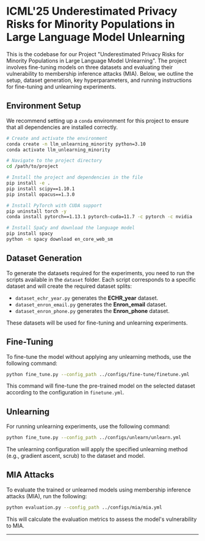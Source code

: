 
# ICML'25 Underestimated Privacy Risks for Minority Populations in Large Language Model Unlearning

This is the codebase for our Project "Underestimated Privacy Risks for Minority Populations in Large Language Model Unlearning". The project involves fine-tuning models on three datasets and evaluating their vulnerability to membership inference attacks (MIA). Below, we outline the setup, dataset generation, key hyperparameters, and running instructions for fine-tuning and unlearning experiments.

## Environment Setup

We recommend setting up a `conda` environment for this project to ensure that all dependencies are installed correctly.

```bash
# Create and activate the environment
conda create -n llm_unlearning_minority python=3.10 
conda activate llm_unlearning_minority

# Navigate to the project directory
cd /path/to/project

# Install the project and dependencies in the file
pip install -e .
pip install scipy==1.10.1
pip install opacus==1.3.0

# Install PyTorch with CUDA support
pip uninstall torch -y
conda install pytorch==1.13.1 pytorch-cuda=11.7 -c pytorch -c nvidia

# Install SpaCy and download the language model
pip install spacy
python -m spacy download en_core_web_sm
```

## Dataset Generation

To generate the datasets required for the experiments, you need to run the scripts available in the `dataset` folder. Each script corresponds to a specific dataset and will create the required dataset splits:

- `dataset_echr_year.py` generates the **ECHR_year** dataset.
- `dataset_enron_email.py` generates the **Enron_email** dataset.
- `dataset_enron_phone.py` generates the **Enron_phone** dataset.

These datasets will be used for fine-tuning and unlearning experiments.

## Fine-Tuning

To fine-tune the model without applying any unlearning methods, use the following command:

```bash
python fine_tune.py --config_path ../configs/fine-tune/finetune.yml
```

This command will fine-tune the pre-trained model on the selected dataset according to the configuration in `finetune.yml`.

## Unlearning

For running unlearning experiments, use the following command:

```bash
python fine_tune.py --config_path ../configs/unlearn/unlearn.yml
```

The unlearning configuration will apply the specified unlearning method (e.g., gradient ascent, scrub) to the dataset and model.

## MIA Attacks

To evaluate the trained or unlearned models using membership inference attacks (MIA), run the following:

```bash
python evaluation.py --config_path ../configs/mia/mia.yml
```

This will calculate the evaluation metrics to assess the model's vulnerability to MIA.

---

